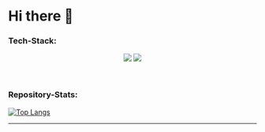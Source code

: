 # Hi there 👋

### Tech-Stack:

<p align="center">
  <img src="https://skillicons.dev/icons?i=java,spring,ts,nodejs,react,nextjs,mongodb,docker,git" />
  <img src="https://skillicons.dev/icons?i=html,css,sass,tailwind,js,redux,postman" />
</p>

<br>

### Repository-Stats:
[![Top Langs](https://github-readme-stats.vercel.app/api/top-langs/?username=farisarf&theme=radical)](https://github.com/farisarf/github-readme-stats)

<hr>
